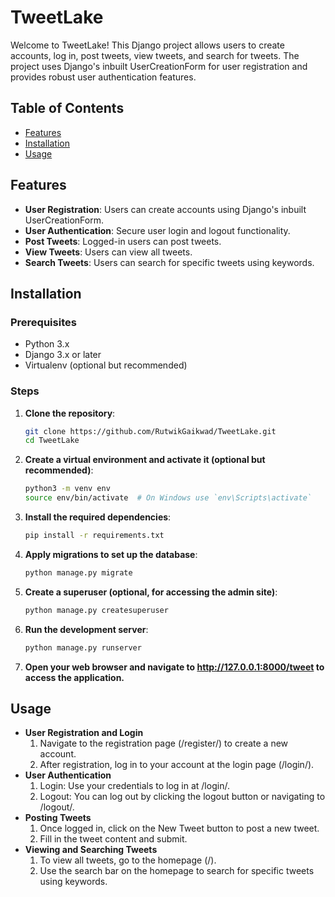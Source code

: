 # TweetLake

Welcome to TweetLake! This Django project allows users to create accounts, log in, post tweets, view tweets, and search for tweets. The project uses Django's inbuilt UserCreationForm for user registration and provides robust user authentication features.

## Table of Contents

- [Features](#features)
- [Installation](#installation)
- [Usage](#usage)

## Features

- **User Registration**: Users can create accounts using Django's inbuilt UserCreationForm.
- **User Authentication**: Secure user login and logout functionality.
- **Post Tweets**: Logged-in users can post tweets.
- **View Tweets**: Users can view all tweets.
- **Search Tweets**: Users can search for specific tweets using keywords.

## Installation

### Prerequisites

- Python 3.x
- Django 3.x or later
- Virtualenv (optional but recommended)

### Steps

1. **Clone the repository**:

   ```bash
   git clone https://github.com/RutwikGaikwad/TweetLake.git
   cd TweetLake
2. **Create a virtual environment and activate it (optional but recommended)**:

   ```bash
   python3 -m venv env
   source env/bin/activate  # On Windows use `env\Scripts\activate`

3. **Install the required dependencies**:

   ```bash
   pip install -r requirements.txt

4. **Apply migrations to set up the database**:

   ```bash
   python manage.py migrate

5. **Create a superuser (optional, for accessing the admin site)**:

   ```bash
   python manage.py createsuperuser

6. **Run the development server**:

   ```bash
   python manage.py runserver
7. **Open your web browser and navigate to http://127.0.0.1:8000/tweet to access the application.**

## Usage
- **User Registration and Login**
  1. Navigate to the registration page (/register/) to create a new account.
  2. After registration, log in to your account at the login page (/login/).
- **User Authentication**
  1. Login: Use your credentials to log in at /login/.
  2. Logout: You can log out by clicking the logout button or navigating to /logout/.
 - **Posting Tweets**
   1. Once logged in, click on the New Tweet button to post a new tweet.
   2. Fill in the tweet content and submit.
  - **Viewing and Searching Tweets**
    1. To view all tweets, go to the homepage (/).
    2. Use the search bar on the homepage to search for specific tweets using keywords.
